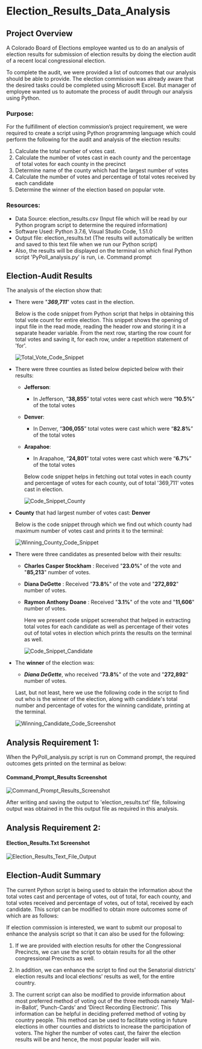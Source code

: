 # **Election_Results_Data_Analysis**

## **Project Overview** 
A Colorado Board of Elections employee wanted us to do an analysis of election results for submission of election results by doing the election audit of a recent local congressional election. 

To complete the audit, we were provided a list of outcomes that our analysis should be able to provide. The election commission was already aware that the desired tasks could be completed using Microsoft Excel. But manager of employee wanted us to automate the process of audit through our analysis using Python. 

### Purpose:
For the fulfillment of election commission’s project requirement, we were required to create a script using Python programming language which could perform the following for the audit and analysis of the election results:

1.  Calculate the total number of votes cast.
2.  Calculate the number of votes cast in each county and the percentage of total votes for each county in the precinct
3.  Determine name of the county which had the largest number of votes 
4.  Calculate the number of votes and percentage of total votes received by each candidate 
5.  Determine the winner of the election based on popular vote.

### Resources:

* Data Source: election_results.csv (Input file which will be read by our Python program script to determine the required information)
* Software Used: Python 3.7.6, Visual Studio Code, 1.51.0
* Output file: election_results.txt (The results will automatically be written and saved to this text file when we run our Python script)
* Also, the results will be displayed on the terminal on which final Python script 'PyPoll_analysis.py' is run, i.e. Command prompt 

## **Election-Audit Results**

The analysis of the election show that:

* There were "***369,711***" votes cast in the election. 
    
    Below is the code snippet from Python script that helps in obtaining this total vote count for entire election. This snippet shows the opening of input file in the read mode, reading the header row and storing it in a separate header variable. From the next row, starting the row count for total votes and saving it, for each row, under a repetition statement of 'for'.

    ![Total_Vote_Code_Snippet](https://github.com/kirtibhandari/Election_Analysis/blob/main/Resources/Vote_count.png)


* There were three counties as listed below depicted below with their results:
  - **Jefferson**: 
    - In Jefferson, “**38,855**” total votes were cast which were “**10.5%**” of the total votes 

  - **Denver**: 
    - In Denver, “**306,055**” total votes were cast which were “**82.8%**” of the total votes

  - **Arapahoe**:
    - In Arapahoe, “**24,801**” total votes were cast which were “**6.7%**” of the total votes

    Below code snippet helps in fetching out total votes in each county and percentage of votes for each county, out of total '369,711' votes cast in election.

    ![Code_Snippet_County](https://github.com/kirtibhandari/Election_Analysis/blob/main/Resources/Code_Snippet_County.png)
 
* **County** that had largest number of votes cast: **Denver**

    Below is the code snippet through which we find out which county had maximum number of votes cast and prints it to the terminal:

    ![Winning_County_Code_Snippet](https://github.com/kirtibhandari/Election_Analysis/blob/main/Resources/Winning_County.png)

* There were three candidates as presented below with their results:
    - **Charles Casper Stockham**
: Received "**23.0%**" of the vote and "**85,213**" number of votes.
    - **Diana DeGette**
: Received "**73.8%**" of the vote and "**272,892**" number of votes.
    - **Raymon Anthony Doane**
: Received "**3.1%**" of the vote and "**11,606**" number of votes.

        Here we present code snippet screenshot that helped in extracting total votes for each candidate as well as percentage of their votes out of total votes in election which prints the results on the terminal as well.

        ![Code_Snippet_Candidate](https://github.com/kirtibhandari/Election_Analysis/blob/main/Resources/Code_Snippet_Candidate.png)

* The **winner** of the election was:
    - ***Diana DeGette***, who received "**73.8%**" of the vote and "**272,892**" number of votes.

    Last, but not least, here we use the following code in the script to find out who is the winner of the election, along with candidate's total number and percentage of votes for the winning candidate, printing at the terminal.

    ![Winning_Candidate_Code_Screenshot](https://github.com/kirtibhandari/Election_Analysis/blob/main/Resources/Winning_Candidate.png)

## Analysis Requirement 1:
When the PyPoll_analysis.py script is run on Command prompt, the required outcomes gets printed on the terminal as below:

#### Command_Prompt_Results Screenshot

![Command_Prompt_Results_Screenshot](https://github.com/kirtibhandari/Election_Analysis/blob/main/Resources/Command_Prompt_Output.png)

After writing and saving the output to 'election_results.txt' file, following output was obtained in the this output file as required in this analysis.

## Analysis Requirement 2:
#### Election_Results.Txt Screenshot  

![Election_Results_Text_File_Output](https://github.com/kirtibhandari/Election_Analysis/blob/main/Resources/Election_Results_Txt_Screenshot.png)


## **Election-Audit Summary**
The current Python script is being used to obtain the information about the total votes cast and percentage of votes, out of total, for each county, and total votes received and percentage of votes, out of total, received by each candidate. This script can be modified to obtain more outcomes some of which are as follows:

If election commission is interested, we want to submit our proposal to enhance the analysis script so that it can also be used for the following:

1.	If we are provided with election results for other the Congressional Precincts, we can use the script to obtain results for all the other congressional Precincts as well.

2.	In addition, we can enhance the script to find out the Senatorial districts’ election results and local elections’ results as well, for the entire country.

3.	The current script can also be modified to provide information about most preferred method of voting out of the three methods namely ‘Mail-in-Ballot’, ‘Punch-Cards’ and ‘Direct Recording Electronic’. This information can be helpful in deciding preferred method of voting by country people. This method can be used to facilitate voting in future elections in other counties and districts to increase the participation of voters. The higher the number of votes cast, the fairer the election results will be and hence, the most popular leader will win.

